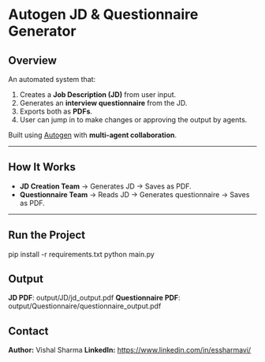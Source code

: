 # Autogen JD & Questionnaire Generator

## Overview
An automated system that:
1. Creates a **Job Description (JD)** from user input.
2. Generates an **interview questionnaire** from the JD.
3. Exports both as **PDFs**.
4. User can jump in to make changes or approving the output by agents.

Built using [Autogen](https://github.com/microsoft/autogen) with **multi-agent collaboration**.

---

## How It Works
- **JD Creation Team** → Generates JD → Saves as PDF.
- **Questionnaire Team** → Reads JD → Generates questionnaire → Saves as PDF.

---


## Run the Project
pip install -r requirements.txt
python main.py

## Output
**JD PDF**: output/JD/jd_output.pdf
**Questionnaire PDF**: output/Questionnaire/questionnaire_output.pdf

## Contact
**Author:** Vishal Sharma
**LinkedIn:** https://www.linkedin.com/in/essharmavi/
